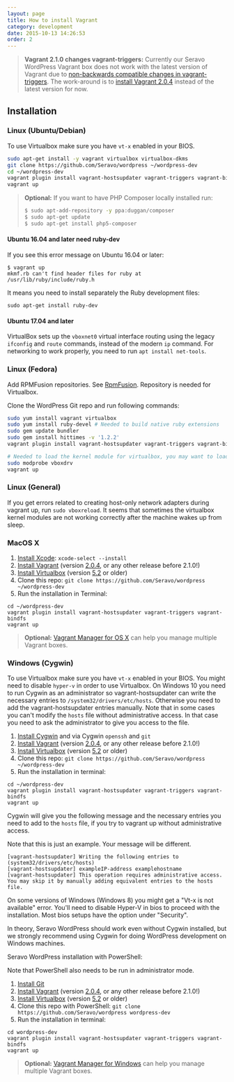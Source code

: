 ```yaml
---
layout: page
title: How to install Vagrant
category: development
date: 2015-10-13 14:26:53
order: 2
---
```


> **Vagrant 2.1.0 changes vagrant-triggers:** Currently our Seravo WordPress Vagrant box does not work with the latest version of Vagrant due to [non-backwards compatible changes in vagrant-triggers](https://github.com/Seravo/wp-palvelu-vagrant/issues/49). The work-around is to [install Vagrant 2.0.4](https://releases.hashicorp.com/vagrant/2.0.4/) instead of the latest version for now.

## Installation

### Linux (Ubuntu/Debian)

To use Virtualbox make sure you have ```vt-x``` enabled in your BIOS.

```bash
sudo apt-get install -y vagrant virtualbox virtualbox-dkms
git clone https://github.com/Seravo/wordpress ~/wordpress-dev
cd ~/wordpress-dev
vagrant plugin install vagrant-hostsupdater vagrant-triggers vagrant-bindfs
vagrant up
```

> **Optional:** If you want to have PHP Composer locally installed run:
>
> ```bash
> $ sudo apt-add-repository -y ppa:duggan/composer
> $ sudo apt-get update
> $ sudo apt-get install php5-composer
> ```

#### Ubuntu 16.04 and later need ruby-dev

If you see this error message on Ubuntu 16.04 or later:

```
$ vagrant up
mkmf.rb can't find header files for ruby at /usr/lib/ruby/include/ruby.h
```

It means you need to install separately the Ruby development files:

```
sudo apt-get install ruby-dev
```

#### Ubuntu 17.04 and later

VirtualBox sets up the `vboxnet0` virtual interface routing using the legacy `ifconfig` and `route`
commands, instead of the modern `ip` command. For networking to work properly, you need to run
`apt install net-tools`.

### Linux (Fedora)

Add RPMFusion repositories. See  [RpmFusion](http://rpmfusion.org/). Repository is
needed for Virtualbox.

Clone the WordPress Git repo and run following commands:

```bash
sudo yum install vagrant virtualbox
sudo yum install ruby-devel # Needed to build native ruby extensions
sudo gem update bundler
sudo gem install hittimes -v '1.2.2'
vagrant plugin install vagrant-hostsupdater vagrant-triggers vagrant-bindfs

# Needed to load the kernel module for virtualbox, you may want to load it automatically on boot...
sudo modprobe vboxdrv
vagrant up
```

### Linux (General)

If you get errors related to creating host-only network adapters during vagrant up, run ```sudo vboxreload```.
It seems that sometimes the virtualbox kernel modules are not working correctly after the machine wakes up from sleep.

### MacOS X

1. [Install Xcode](https://developer.apple.com/xcode/downloads/): `xcode-select --install`
2. [Install Vagrant](http://docs.vagrantup.com/v2/installation/) (version [2.0.4](https://releases.hashicorp.com/vagrant/2.0.4/), or any other release before 2.1.0!)
3. [Install Virtualbox](https://www.virtualbox.org/wiki/Downloads) (version [5.2](https://www.virtualbox.org/wiki/Download_Old_Builds_5_2) or older)
4. Clone this repo: `git clone https://github.com/Seravo/wordpress ~/wordpress-dev`
5. Run the installation in Terminal:
```
cd ~/wordpress-dev
vagrant plugin install vagrant-hostsupdater vagrant-triggers vagrant-bindfs
vagrant up
```
> **Optional:** [Vagrant Manager for OS X](http://vagrantmanager.com/) can help you manage multiple Vagrant boxes.

### Windows (Cygwin)

To use Virtualbox make sure you have ```vt-x``` enabled in your BIOS.
You might need to disable ```hyper-v``` in order to use Virtualbox.
On Windows 10 you need to run Cygwin as an administrator so vagrant-hostsupdater can write the necessary entries to ```/system32/drivers/etc/hosts```. Otherwise you need to add the vagrant-hostsupdater entries manually.
Note that in some cases you can't modify the ```hosts``` file without administrative access. In that case you need to ask the administrator to give you access to the file.

1. [Install Cygwin](https://www.cygwin.com/) and via Cygwin `openssh` and `git`
2. [Install Vagrant](http://docs.vagrantup.com/v2/installation/) (version [2.0.4](https://releases.hashicorp.com/vagrant/2.0.4/), or any other release before 2.1.0!)
3. [Install Virtualbox](https://www.virtualbox.org/wiki/Downloads) (version [5.2](https://www.virtualbox.org/wiki/Download_Old_Builds_5_2) or older)
4. Clone this repo: `git clone https://github.com/Seravo/wordpress ~/wordpress-dev`
5. Run the installation in terminal:
```
cd ~/wordpress-dev
vagrant plugin install vagrant-hostsupdater vagrant-triggers vagrant-bindfs
vagrant up
```
Cygwin will give you the following message and the necessary entries you need to add to the ```hosts``` file, if you try to vagrant up without administrative access.

Note that this is just an example. Your message will be different.
```
[vagrant-hostsupdater] Writing the following entries to (system32/drivers/etc/hosts)
[vagrant-hostsupdater] exampleIP-address examplehostname
[vagrant-hostsupdater] This operation requires administrative access.
You may skip it by manually adding equivalent entries to the hosts file.
```

On some versions of Windows (Windows 8) you might get a "Vt-x is not available" error. You'll need to disable Hyper-V in bios to proceed with the installation.
Most bios setups have the option under "Security".

In theory, Seravo WordPress should work even without Cygwin installed, but we strongly recommend using Cygwin for doing WordPress development on Windows machines.

Seravo WordPress installation with PowerShell:

Note that PowerShell also needs to be run in administrator mode.

1. [Install Git](https://git-scm.com/downloads)
2. [Install Vagrant](http://docs.vagrantup.com/v2/installation/) (version [2.0.4](https://releases.hashicorp.com/vagrant/2.0.4/), or any other release before 2.1.0!)
3. [Install Virtualbox](https://www.virtualbox.org/wiki/Download_Old_Builds_5_2)  (version [5.2](https://www.virtualbox.org/wiki/Download_Old_Builds_5_2) or older)
4. Clone this repo with PowerShell: `git clone https://github.com/Seravo/wordpress wordpress-dev`
5. Run the installation in terminal:
```
cd wordpress-dev
vagrant plugin install vagrant-hostsupdater vagrant-triggers vagrant-bindfs
vagrant up
```

> **Optional:** [Vagrant Manager for Windows](http://vagrantmanager.com/windows/) can help you manage multiple Vagrant boxes.
